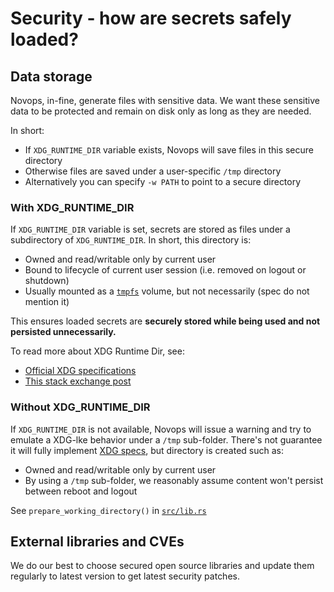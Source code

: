 # Security - how are secrets safely loaded?

## Data storage

Novops, in-fine, generate files with sensitive data. We want these sensitive data to be protected and remain on disk only as long as they are needed. 

In short:
- If `XDG_RUNTIME_DIR` variable exists, Novops will save files in this secure directory
- Otherwise files are saved under a user-specific `/tmp` directory
- Alternatively you can specify `-w PATH` to point to a secure directory

### With XDG_RUNTIME_DIR

If `XDG_RUNTIME_DIR` variable is set, secrets are stored as files under a subdirectory of `XDG_RUNTIME_DIR`. In short, this directory is:
- Owned and read/writable only by current user
- Bound to lifecycle of current user session (i.e. removed on logout or shutdown)
- Usually mounted as a [`tmpfs`](https://www.kernel.org/doc/html/latest/filesystems/tmpfs.html) volume, but not necessarily (spec do not mention it)

This ensures loaded secrets are **securely stored while being used and not persisted unnecessarily.**

To read more about XDG Runtime Dir, see:

- [Official XDG specifications](https://specifications.freedesktop.org/basedir-spec/basedir-spec-latest.html)
- [This stack exchange post](https://askubuntu.com/questions/872792/what-is-xdg-runtime-dir)

### Without XDG_RUNTIME_DIR

If `XDG_RUNTIME_DIR` is not available, Novops will issue a warning and try to emulate a XDG-lke behavior under a `/tmp` sub-folder. There's not guarantee it will fully implement [XDG specs](https://specifications.freedesktop.org/basedir-spec/basedir-spec-latest.html), but directory is created such as:

- Owned and read/writable only by current user
- By using a `/tmp` sub-folder, we reasonably assume content won't persist between reboot and logout

See `prepare_working_directory()` in [`src/lib.rs`](../src/lib.rs)

## External libraries and CVEs

We do our best to choose secured open source libraries and update them regularly to latest version to get latest security patches. 